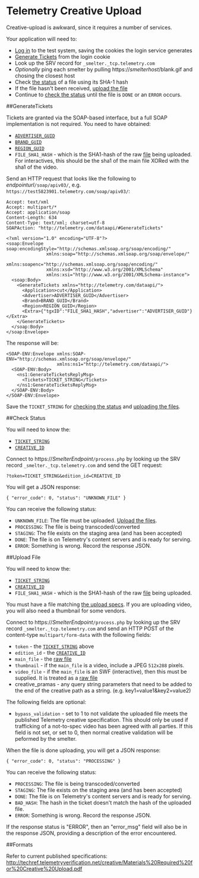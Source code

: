 Telemetry Creative Upload
=========================

Creative-upload is awkward, since it requires a number of services.

Your application will need to:

* [Log in](../LoginService/README.md) to the test system, saving the cookies the login service generates
* [Generate Tickets](#generatetickets) from the login cookie
* Look up the SRV record for `_smelter._tcp.telemetry.com`
* *Optionally* ping each smelter by pulling https://*smelterhost*/blank.gif and chosing the closest host
* Check [the status](#check-status) of a file using its SHA-1 hash
* If the file hasn't been received, [upload the file](#upload-file)
* Continue to [check the status](#check-status) until the file is `DONE` or an `ERROR` occurs.

##GenerateTickets

Tickets are granted via the SOAP-based interface, but a full SOAP implementation is not required. You need to have obtained:

* [`ADVERTISER_GUID`](../Platform/CampaignService.md#getadvertisers)
* [`BRAND_GUID`](../Platform/CampaignService.md#getbrands)
* [`REGION_GUID`](../Platform/CampaignService.md#getregions)
* `FILE_SHA1_HASH` - which is the SHA1-hash of the raw [file](#formats) being uploaded. For interactives, this should be the sha1 of the main file XORed with the sha1 of the video.

Send an HTTP request that looks like the following to *endpointurl*`/soap/apiv03/`, e.g. `https://test5823901.telemetry.com/soap/apiv03/`: 

    Accept: text/xml
    Accept: multipart/*
    Accept: application/soap
    Content-Length: 634
    Content-Type: text/xml; charset=utf-8
    SOAPAction: "http://telemetry.com/dataapi/#GenerateTickets"

    <?xml version="1.0" encoding="UTF-8"?>
    <soap:Envelope soap:encodingStyle="http://schemas.xmlsoap.org/soap/encoding/"
                   xmlns:soap="http://schemas.xmlsoap.org/soap/envelope/"
                   xmlns:soapenc="http://schemas.xmlsoap.org/soap/encoding/"
                   xmlns:xsd="http://www.w3.org/2001/XMLSchema"
                   xmlns:xsi="http://www.w3.org/2001/XMLSchema-instance">
      <soap:Body>
        <GenerateTickets xmlns="http://telemetry.com/dataapi/">
          <Application>cut</Application>
          <Advertiser>ADVERTISER_GUID</Advertiser>
          <Brand>BRAND_GUID</Brand>
          <Region>REGION_GUID</Region>
          <Extra>{"tgxID":"FILE_SHA1_HASH","advertiser":"ADVERTISER_GUID"}</Extra>
        </GenerateTickets>
      </soap:Body>
    </soap:Envelope>


The response will be:

    <SOAP-ENV:Envelope xmlns:SOAP-ENV="http://schemas.xmlsoap.org/soap/envelope/"
                       xmlns:ns1="http://telemetry.com/dataapi/">
      <SOAP-ENV:Body>
        <ns1:GenerateTicketsReplyMsg>
          <Tickets>TICKET_STRING</Tickets>
        </ns1:GenerateTicketsReplyMsg>
      </SOAP-ENV:Body>
    </SOAP-ENV:Envelope>

Save the `TICKET_STRING` for [checking the status](#check-status) and [uploading the files](#upload-file).

##Check Status

You will need to know the:

* [`TICKET_STRING`](#generatetickets)
* [`CREATIVE_ID`](../Platform/CampaignService.md#getcreativeseditions)

Connect to https://*SmelterEndpoint*`/process.php` by looking up the SRV record `_smelter._tcp.telemetry.com` and send the GET request:

    ?token=TICKET_STRING&edition_id=CREATIVE_ID

You will get a JSON response:

    { "error_code": 0, "status": "UNKNOWN_FILE" }

You can receive the following status:

* `UNKNOWN_FILE`: The file must be uploaded. [Upload the files](#upload-file).
* `PROCESSING`: The file is being transcoded/converted
* `STAGING`: The file exists on the staging area (and has been accepted)
* `DONE`: The file is on Telemetry's content servers and is ready for serving.
* `ERROR`: Something is wrong. Record the response JSON.

##Upload File

You will need to know the:

* [`TICKET_STRING`](#generatetickets)
* [`CREATIVE_ID`](../Platform/CampaignService.md#getcreativeseditions)
* `FILE_SHA1_HASH` - which is the SHA1-hash of the raw [file](#formats) being uploaded.

You must have a file matching [the upload specs](#formats). If you are uploading video, you will also need a thumbnail for some vendors.

Connect to https://*SmelterEndpoint*`/process.php` by looking up the SRV record `_smelter._tcp.telemetry.com` and send an HTTP POST
of the content-type `multipart/form-data` with the following fields:

* `token` - the [`TICKET_STRING`](#generatetickets) above
* `edition_id` - the [`CREATIVE_ID`](../Platform/CampaignService.md#getcreativeseditions)
* `main_file` - the [raw file](#formats)
* `thumbnail` - if the `main_file` is a video, include a JPEG `512x288` pixels.
* `video_file` - if the `main_file` is an SWF (interactive), then this must be supplied. It is treated as a [raw file](#formats)
* creative_pramas - any query string parameters that need to be added to the end of the creative path as a string. (e.g. key1=value1&key2=value2)

The following fields are optional:

* `bypass_validation` - set to 1 to not validate the uploaded file meets the published Telemetry creative specification. This should only be used if trafficking of a not-to-spec video has been agreed with all parties. If this field is not set, or set to 0, then normal creative validation will be peformed by the smelter.

When the file is done uploading, you will get a JSON response:

    { "error_code": 0, "status": "PROCESSING" }

You can receive the following status:

* `PROCESSING`: The file is being transcoded/converted
* `STAGING`: The file exists on the staging area (and has been accepted)
* `DONE`: The file is on Telemetry's content servers and is ready for serving.
* `BAD_HASH`: The hash in the ticket doesn't match the hash of the uploaded file.
* `ERROR`: Something is wrong. Record the response JSON.

If the response status is "ERROR", then an "error_msg" field will also be in the response JSON, providing a description of the error encountered.

##Formats

Refer to current published specifications:
http://techref.telemetryverification.net/creative/Materials%20Required%20for%20Creative%20Upload.pdf
